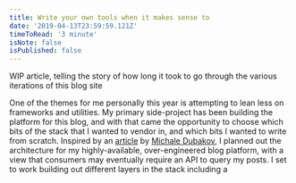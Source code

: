 ```yaml
---
title: Write your own tools when it makes sense to
date: '2019-04-13T23:59:59.121Z'
timeToRead: '3 minute'
isNote: false
isPublished: false
---
```


WIP article, telling the story of how long it took to go through the various iterations of this blog site

One of the themes for me personally this year is attempting to lean less on frameworks and utilities. My primary side-project has been building the platform for this blog, and with that came the opportunity to choose which bits of the stack that I wanted to vendor in, and which bits I wanted to write from scratch. Inspired by an [article](https://medium.com/fibery/make-your-own-tools-e0f6cdb81a35) by [Michale Dubakov](https://medium.com/@mdubakov), I planned out the architecture for my highly-available, over-engineered blog platform, with a view that consumers may eventually require an API to query my posts. I set to work building out different layers in the stack including a 